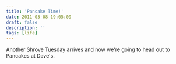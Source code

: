 ```yaml
---
title: 'Pancake Time!'
date: 2011-03-08 19:05:09
draft: false
description: ''
tags: [life]
---
```


Another Shrove Tuesday arrives and now we're going to head out to Pancakes at Dave's.